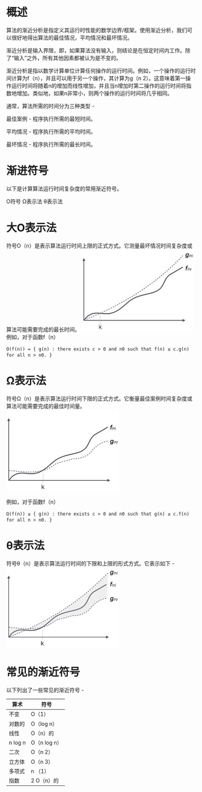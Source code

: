 # 概述
算法的渐近分析是指定义其运行时性能的数学边界/框架。使用渐近分析，我们可以很好地得出算法的最佳情况，平均情况和最坏情况。

渐近分析是输入界限，即，如果算法没有输入，则结论是在恒定时间内工作。除了“输入”之外，所有其他因素都被认为是不变的。

渐近分析是指以数学计算单位计算任何操作的运行时间。例如，一个操作的运行时间计算为f（n），并且可以用于另一个操作，其计算为g（n 2）。这意味着第一操作运行时间将随着n的增加而线性增加，并且当n增加时第二操作的运行时间将指数地增加。类似地，如果n非常小，则两个操作的运行时间将几乎相同。

通常，算法所需的时间分为三种类型 -

最佳案例 - 程序执行所需的最短时间。

平均情况 - 程序执行所需的平均时间。

最坏情况 - 程序执行所需的最长时间。

# 渐进符号
以下是计算算法运行时间复杂度的常用渐近符号。

Ο符号
Ω表示法
θ表示法

# 大O表示法
符号Ο（n）是表示算法运行时间上限的正式方式。它测量最坏情况时间复杂度或算法可能需要完成的最长时间。
![](./image/big_o_notation.jpg)
例如，对于函数f（n）
```
Ο(f(n)) = { g(n) : there exists c > 0 and n0 such that f(n) ≤ c.g(n) for all n > n0. }

```

# Ω表示法
符号Ω（n）是表示算法运行时间下限的正式方式。它衡量最佳案例时间复杂度或算法可能需要完成的最佳时间量。
![](./image/omega_notation.jpg)

例如，对于函数f（n）
```
Ω(f(n)) ≥ { g(n) : there exists c > 0 and n0 such that g(n) ≤ c.f(n) for all n > n0. }

```

# θ表示法
符号θ（n）是表示算法运行时间的下限和上限的形式方式。它表示如下 -
![](./image/theta_notation.jpg)

# 常见的渐近符号
以下列出了一些常见的渐近符号 -

 算术 | 符号 
 ----| -----
不变	|	Ο（1）
对数的	|	Ο（log n）
线性	|	Ο（n）的
n log n	|	Ο（n log n）
二次	|	Ο（n 2）
立方体	|	Ο（n 3）
多项式	|	n （1）
指数	|	2 Ο（n）的